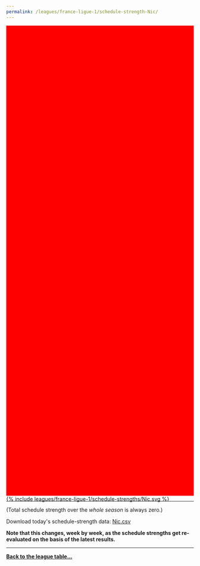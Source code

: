 ```yaml
---
permalink: /leagues/france-ligue-1/schedule-strength-Nic/
---
```


<style>
.svg-wrap {
    background-color:red;
    height:0;
    padding-top:250%; /* 350px/550px */
    position: relative;
}

svg {
    background-color: white;
    height: 100%;
    display:block;
    width: 100%;
    position: absolute;
    top:0;
    left:0;
}
</style>


<div class="svg-wrap">
{% include leagues/france-ligue-1/schedule-strengths/Nic.svg %}
</div>

-----

(Total schedule strength over the *whole season* is always zero.)


Download today's schedule-strength data: [Nic.csv](/assets/leagues/france-ligue-1/2019/schedule-strengths/Nic.csv)

**Note that this changes, week by week, as the schedule strengths get re-evaluated on the
basis of the latest results.**

-----

[**Back to the league table...**](/leagues/france-ligue-1)


